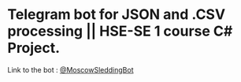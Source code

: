 # Telegram bot for JSON and .CSV processing || HSE-SE 1 course C# Project.
Link to the bot : [@MoscowSleddingBot](https://t.me/MoscowSleddingBot)
